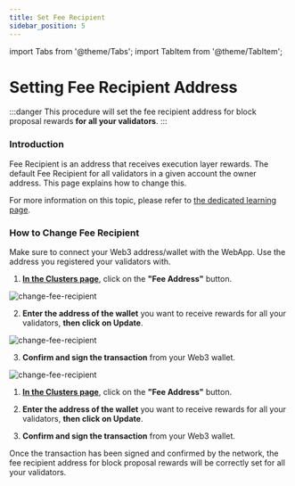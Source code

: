 ```yaml
---
title: Set Fee Recipient
sidebar_position: 5
---
```


import Tabs from '@theme/Tabs';
import TabItem from '@theme/TabItem';

# Setting Fee Recipient Address

:::danger
This procedure will set the fee recipient address for block proposal rewards **for all your validators**.
:::

### Introduction

Fee Recipient is an address that receives execution layer rewards. The default Fee Recipient for all validators in a given account the owner address. This page explains how to change this.

For more information on this topic, please refer to [the dedicated learning page](../../stakers/validators/validator-rewards.md). 

### How to Change Fee Recipient

Make sure to connect your Web3 address/wallet with the WebApp. Use the address you registered your validators with.

<Tabs>
  <TabItem value="detailed-guide" label="Detailed Guide">

1. [**In the Clusters page**](https://app.ssv.network/clusters), click on the **"Fee Address"** button.

![change-fee-recipient](/img/fee-recipient-1.avif)

2. **Enter the address of the wallet** you want to receive rewards for all your validators, **then click on Update**.

![change-fee-recipient](/img/fee-recipient-3.avif)

3. **Confirm and sign the transaction** from your Web3 wallet.

<div style={{ display: 'flex', justifyContent: 'center' }}>
  <img 
    src="/img/fee-recipient-4.png" 
    alt="change-fee-recipient" 
    style={{ width: '30%', maxWidth: '500px' }}
  />
</div>

  </TabItem>
  <TabItem value="checklist" label="Checklist">

1. [**In the Clusters page**](https://app.ssv.network/clusters), click on the **"Fee Address"** button.

2. **Enter the address of the wallet** you want to receive rewards for all your validators, **then click on Update**.

3. **Confirm and sign the transaction** from your Web3 wallet.

  </TabItem>
</Tabs>

Once the transaction has been signed and confirmed by the network, the fee recipient address for block proposal rewards will be correctly set for all your validators.